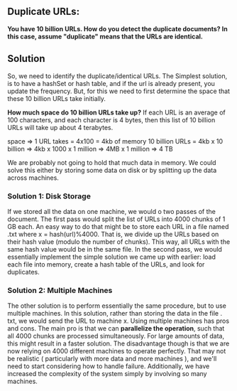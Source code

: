 ## Duplicate URLs:
**You have 10 billion URLs. How do you detect the duplicate documents? In this case,
assume "duplicate" means that the URLs are identical.**

## Solution
So, we need to identify the duplicate/identical URLs. The Simplest solution, is to have a hashSet or hash table, and if the 
url is already present, you update the frequency.
But, for this we need to first determine the space that these 10 billion URLs take initially.

**How much space do 10 billion URLs take up?**
If each URL is an average of 100 characters, and each character is 4 bytes, then this list of 10 billion URLs
will take up about 4 terabytes. 

space =>     1 URL takes = 4x100 = 4kb of memory
            10 billion URLs = 4kb x 10 billion => 4kb x 1000 x 1 million  => 4MB x 1 million  => 4 TB 

We are probably not going to hold that much data in memory. We could solve this either by storing some data on disk or 
by splitting up the data across machines.

### Solution 1: Disk Storage
If we stored all the data on one machine, we would o two passes of the document. The first pass would
split the list of URLs into 4000 chunks of 1 GB each. An easy way to do that might be to store each URL in
a file named <x>.txt where x = hash(url)%4000. That is, we divide up the URLs based on their hash
value (modulo the number of chunks). This way, all URLs with the same hash value would be in the same file.
In the second pass, we would essentially implement the simple solution we came up with earlier: load each
file into memory, create a hash table of the URLs, and look for duplicates.

### Solution 2: Multiple Machines
The other solution is to perform essentially the same procedure, but to use multiple machines. In this solution,
rather than storing the data in the file <x>. txt, we would send the URL to machine x.
Using multiple machines has pros and cons. The main pro is that we can **parallelize the operation**, such
that all 4000 chunks are processed simultaneously. For large amounts of data, this might result in a faster
solution.
The disadvantage though is that we are now relying on 4000 different machines to operate perfectly. That
may not be realistic ( particularly with more data and more machines ), and we'll need to start considering
how to handle failure. Additionally, we have increased the complexity of the system simply by involving so
many machines.